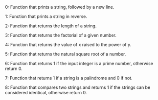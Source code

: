 0: Function that prints a string, followed by a new line.

1: Function that prints a string in reverse.

2: Function that returns the length of a string.

3: Function that returns the factorial of a given number.

4: Function that returns the value of x raised to the power of y.

5: Function that returns the natural square root of a number.

6: Function that returns 1 if the input integer is a prime number, otherwise return 0.

7: Function that returns 1 if a string is a palindrome and 0 if not.

8: Function that compares two strings and returns 1 if the strings can be considered identical, otherwise return 0.